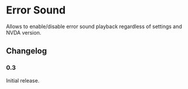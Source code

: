 # Error Sound

Allows to enable/disable error sound playback regardless of settings and NVDA version.

## Changelog

### 0.3

Initial release.
